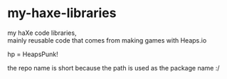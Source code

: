 # my-haxe-libraries
my haXe code libraries,  
mainly reusable code that comes from making games with Heaps.io  

hp = HeapsPunk!

the repo name is short because the path is used as the package name :/





